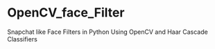# OpenCV_face_Filter
Snapchat like Face Filters in Python Using OpenCV and Haar Cascade Classifiers

